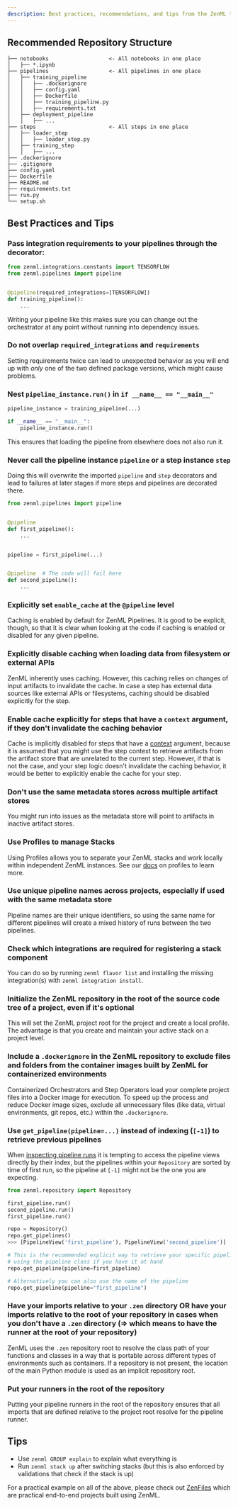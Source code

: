 ```yaml
---
description: Best practices, recommendations, and tips from the ZenML team
---
```


## Recommended Repository Structure

```
├── notebooks                   <- All notebooks in one place
│   ├── *.ipynb         
├── pipelines                   <- All pipelines in one place
│   ├── training_pipeline
│   │   ├── .dockerignore
│   │   ├── config.yaml
│   │   ├── Dockerfile
│   │   ├── training_pipeline.py
│   │   ├── requirements.txt
│   ├── deployment_pipeline
│   │   ├── ...
├── steps                       <- All steps in one place
│   ├── loader_step
│   │   ├── loader_step.py
│   ├── training_step
│   │   ├── ...
├── .dockerignore 
├── .gitignore
├── config.yaml
├── Dockerfile
├── README.md
├── requirements.txt
├── run.py
└── setup.sh
```

## Best Practices and Tips

### Pass integration requirements to your pipelines through the decorator:

```python
from zenml.integrations.constants import TENSORFLOW
from zenml.pipelines import pipeline


@pipeline(required_integrations=[TENSORFLOW])
def training_pipeline():
    ...
```

Writing your pipeline like this makes sure you can change out the orchestrator
at any point without running into dependency issues.

### Do not overlap `required_integrations` and `requirements`

Setting requirements twice can lead to unexpected behavior as you will end up
with *only* one of the two defined package versions, which might cause problems.

### Nest `pipeline_instance.run()` in `if __name__ == "__main__"`

```python
pipeline_instance = training_pipeline(...)

if __name__ == "__main__":
    pipeline_instance.run()
```

This ensures that loading the pipeline from elsewhere does not also run it.

### Never call the pipeline instance `pipeline` or a step instance `step`

Doing this will overwrite the imported `pipeline` and `step` decorators and lead
to failures at later stages if more steps and pipelines are decorated there.

```python
from zenml.pipelines import pipeline


@pipeline
def first_pipeline():
    ...


pipeline = first_pipeline(...)


@pipeline  # The code will fail here
def second_pipeline():
    ...
```

### Explicitly set `enable_cache` at the `@pipeline` level

Caching is enabled by default for ZenML Pipelines. It is good to be explicit,
 though, so that it is clear when looking at the code if caching is enabled or
disabled for any given pipeline.

### Explicitly disable caching when loading data from filesystem or external APIs

ZenML inherently uses caching. However, this caching relies on changes of input
artifacts to invalidate the cache. In case a step has external data sources like
external APIs or filesystems, caching should be disabled explicitly for the 
step.

### Enable cache explicitly for steps that have a `context` argument, if they don't invalidate the caching behavior

Cache is implicitly disabled for steps that have a
[context](../developer-guide/advanced-usage/step-fixtures.md#step-contexts) argument,
because it is assumed that you might use the step context to retrieve artifacts
from the artifact store that are unrelated to the current step. However, if that
is not the case, and your step logic doesn't invalidate the caching behavior, it
would be better to explicitly enable the cache for your step.

### Don't use the same metadata stores across multiple artifact stores

You might run into issues as the metadata store will point to artifacts in
inactive artifact stores.

### Use Profiles to manage Stacks

Using Profiles allows you to separate your ZenML stacks and work
locally within independent ZenML instances. See our
[docs](../developer-guide/stacks-profiles-repositories/profile.md) on profiles to learn more.

### Use unique pipeline names across projects, especially if used with the same metadata store

Pipeline names are their unique identifiers, so using the same name for
different pipelines will create a mixed history of runs between the two
pipelines.

### Check which integrations are required for registering a stack component

You can do so by running `zenml flavor list` and installing the missing integration(s) 
with `zenml integration install`.

### Initialize the ZenML repository in the root of the source code tree of a project, even if it's optional

This will set the ZenML project root for the project and create a local profile.
The advantage is that you create and maintain your active stack on a project
level.

### Include a `.dockerignore` in the ZenML repository to exclude files and folders from the container images built by ZenML for containerized environments

Containerized Orchestrators and Step Operators load your complete project files 
into a Docker image for execution. To speed up the process and reduce Docker 
image sizes, exclude all unnecessary files (like data, virtual environments, 
git repos, etc.) within the `.dockerignore`.

### Use `get_pipeline(pipeline=...)` instead of indexing (`[-1]`) to retrieve previous pipelines

When [inspecting pipeline runs](../developer-guide/steps-pipelines/inspecting-pipeline-runs.md)
it is tempting to access the pipeline views directly by their index, but
the pipelines within your `Repository` are sorted by time of first run, so the 
pipeline at `[-1]` might not be the one you are expecting.

```python
from zenml.repository import Repository

first_pipeline.run()
second_pipeline.run()
first_pipeline.run()

repo = Repository()
repo.get_pipelines()
>>> [PipelineView('first_pipeline'), PipelineView('second_pipeline')]

# This is the recommended explicit way to retrieve your specific pipeline 
# using the pipeline class if you have it at hand
repo.get_pipeline(pipeline=first_pipeline)

# Alternatively you can also use the name of the pipeline
repo.get_pipeline(pipeline="first_pipeline")
```

### Have your imports relative to your `.zen` directory OR have your imports relative to the root of your repository in cases when you don't have a `.zen` directory (=> which means to have the runner at the root of your repository)

ZenML uses the `.zen` repository root to resolve the class path of your 
functions and classes in a way that is portable across different types of 
environments such as containers. If a repository is not present, the location 
of the main Python module is used as an implicit repository root.

### Put your runners in the root of the repository

Putting your pipeline runners in the root of the repository ensures that all
imports that are defined relative to the project root resolve for the pipeline runner.

## Tips

* Use `zenml GROUP explain` to explain what everything is
* Run `zenml stack up` after switching stacks (but this is also enforced by
  validations that check if the stack is up)

For a practical example on all of the above, please check
out [ZenFiles](https://github.com/zenml-io/zenfiles) which are practical
end-to-end projects built using ZenML.
